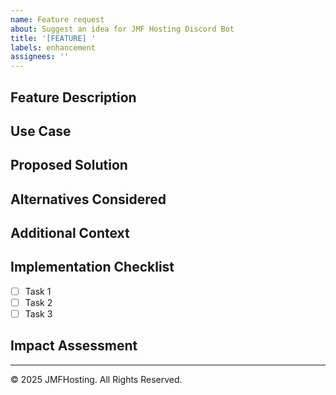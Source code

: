 ```yaml
---
name: Feature request
about: Suggest an idea for JMF Hosting Discord Bot
title: '[FEATURE] '
labels: enhancement
assignees: ''
---
```


## Feature Description
<!-- A clear and concise description of what you want to happen -->

## Use Case
<!-- Describe the use case or problem this feature would solve -->

## Proposed Solution
<!-- Describe how you think this could be implemented -->

## Alternatives Considered
<!-- Describe any alternative solutions or features you've considered -->

## Additional Context
<!-- Add any other context, screenshots, or examples about the feature request here -->

## Implementation Checklist
<!-- Optional: Suggest a checklist for implementing this feature -->
- [ ] Task 1
- [ ] Task 2
- [ ] Task 3

## Impact Assessment
<!-- How would this feature impact existing functionality? -->

---

© 2025 JMFHosting. All Rights Reserved. 